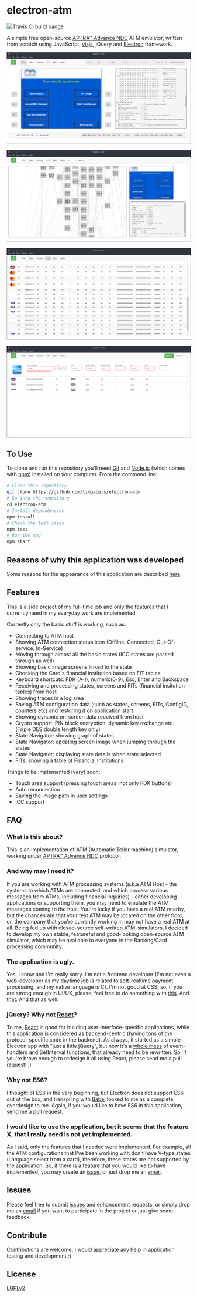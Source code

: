# electron-atm

![Travis CI build badge](https://travis-ci.org/timgabets/electron-atm.svg?branch=master)

A simple free open-source [APTRA™ Advance NDC](https://www.ncr.com/financial-services/banking-atm-software/aptra-advance-ndc) ATM emulator, written from scratch using JavaScript, [visjs](http://visjs.org/), jQuery and [Electron](https://electron.atom.io/) framework.

![screenshot](img/screenshot.png)

![states navigator](img/states.png)

![FITs page](img/fits.png)

![cards page](img/cards.png)

## To Use

To clone and run this repository you'll need [Git](https://git-scm.com) and [Node.js](https://nodejs.org/en/download/) (which comes with [npm](http://npmjs.com)) installed on your computer. From the command line:

```bash
# Clone this repository
git clone https://github.com/timgabets/electron-atm
# Go into the repository
cd electron-atm
# Install dependencies
npm install
# Check the test cases
npm test
# Run the app
npm start
```

## Reasons of why this application was developed

Some reasons for the appearance of this application are described [here](http://gabets.ru/electron-atm).

## Features 

This is a side project of my full-time job and only the features that I currently need in my everyday work are implemented. 

Currently only the basic stuff is working, such as:

 * Connecting to ATM host
 * Showing ATM connection status icon (Offline, Connected, Out-Of-service, In-Service)
 * Moving through almost all the basic states (ICC states are passed through as well)
 * Showing basic image screens linked to the state
 * Checking the Card's financial institution based on FIT tables
 * Keyboard shortcuts: FDK (A-I), numeric(0-9), Esc, Enter and Backspace
 * Receiving and processing states, screens and FITs (financial insitution tables) from host
 * Showing traces in a log area
 * Saving ATM configuration data (such as states, screens, FITs, ConfigID, counters etc) and restoring it on application start
 * Showing dynamic on-screen data received from host
 * Crypto support: PIN block encryption, dynamic key exchange etc. (Triple DES double length key only)
 * State Navigator: showing graph of states
 * State Navigator: updating screen image when jumping through the states
 * State Navigator: displaying state details when state selected
 * FITs: showing a table of Financial Institutions

Things to be implemented (very) soon:
 * Touch area support (pressing touch areas, not only FDK buttons)
 * Auto reconnection
 * Saving the image path in user settings
 * ICC support


## FAQ

### What is this about?

This is an implementation of ATM (Automatic Teller machine) simulator, working under [APTRA™ Advance NDC](https://www.ncr.com/financial-services/banking-atm-software/aptra-advance-ndc) protocol.

### And why may I need it?

If you are working with ATM processing systems (a.k.a ATM Host - the systems to which ATMs are connected, and which process various messages from ATMs, including financial inquiries) - either developing applications or supporting them, you may need to emulate the ATM messages coming to the host. You're lucky if you have a real ATM nearby, but the chances are that your test ATM may be located on the other floor, or, the company that you're currently working in may not have a real ATM at all. Being fed up with closed-source self-written ATM-simulators, I decided to develop my own stable, featureful and good-looking open-source ATM simulator, which may be available to everyone in the Banking/Card processing community.

### The application is ugly.

Yes, I know and I'm really sorry. I'm not a frontend developer (I'm not even a web-developer  as my daytime job is related to soft-realtime payment processing, and my native language is C). I'm not good at CSS, so, if you are strong enough in UI/UX, please, feel free to do something with [this](https://github.com/timgabets/electron-atm/blob/master/css/styles.css). And [that](https://github.com/timgabets/electron-atm/blob/master/index.html). And [that](https://github.com/timgabets/electron-atm/tree/master/templates) as well.

### jQuery? Why not [React](https://facebook.github.io/react/)?

To me, [React](https://facebook.github.io/react/) is good for building user-interface-specific applications, while this application is considered as backend-centric (having tons of the protocol-specific code in the backend). As always, it started as a simple Electron app with "just a little jQuery", but now it's a [whole mess](https://github.com/timgabets/electron-atm/blob/master/src/listeners/window.js) of event-handlers and SetInterval functions, that already need to be rewritten. So, if you're brave enough to redesign it all using React, please send me a pull request! ;)


### Why not ES6? 
I thought of ES6 in the very beginning, but Electron does not support ES6 out of the box, and transpiling with [Babel](https://babeljs.io/) looked to me as a complete overdesign to me. Again, if you would like to have ES6 in this application, send me a pull request.


### I would like to use the application, but it seems that the feature X, that I really need is not yet implemented.
As I said, only the features that I needed were implemented. For example, all the ATM configurations that I've been working with don't have V-type states (Language select from a card), therefore, these states are not supported by the application. So, if there is a feature that you would like to have implemented, you may create an [issue](https://github.com/timgabets/electron-atm/issues), or just drop me an [email](mailto:tim@gabets.ru). 


## Issues

Please feel free to submit [issues](https://github.com/timgabets/electron-atm/issues) and enhancement requests, or simply drop me an [email](mailto:tim@gabets.ru) if you want to participate in the project or just give some feedback.

## Contribute

Contributions are welcome, I would appreciate any help in application testing and development ;)

## License
[LGPLv2](LICENSE.md)
